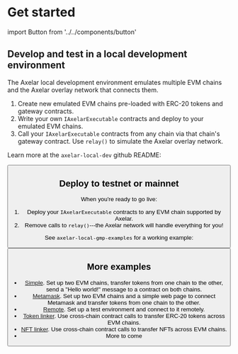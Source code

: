 # Get started

import Button from '../../components/button'

## Develop and test in a local development environment

The Axelar local development environment emulates multiple EVM chains and the Axelar overlay network that connects them.

1. Create new emulated EVM chains pre-loaded with ERC-20 tokens and gateway contracts.
2. Write your own `IAxelarExecutable` contracts and deploy to your emulated EVM chains.
3. Call your `IAxelarExecutable` contracts from any chain via that chain's gateway contract. Use `relay()` to simulate the Axelar overlay network.

Learn more at the `axelar-local-dev` github README:

<Button title="Axelar local development environment" url="https://github.com/axelarnetwork/axelar-local-dev" />

## Deploy to testnet or mainnet

When you're ready to go live:

1. Deploy your `IAxelarExecutable` contracts to any EVM chain supported by Axelar.
2. Remove calls to `relay()`---the Axelar network will handle everything for you!

See `axelar-local-gmp-examples` for a working example:

<Button title="axelar-local-gmp-examples" url="https://github.com/axelarnetwork/axelar-local-gmp-examples" />

## More examples

- [Simple](https://github.com/axelarnetwork/axelar-local-gmp-examples/tree/main/advanced-examples/general-message-passing). Set up two EVM chains, transfer tokens from one chain to the other, send a "Hello world!" message to a contract on both chains.
- [Metamask](https://github.com/axelarnetwork/axelar-local-gmp-examples/tree/main/advanced-examples/metamask). Set up two EVM chains and a simple web page to connect Metamask and transfer tokens from one chain to the other.
- [Remote](https://github.com/axelarnetwork/axelar-local-gmp-examples/tree/main/advanced-examples/remote). Set up a test environment and connect to it remotely.
- [Token linker](https://github.com/axelarnetwork/axelar-local-gmp-examples/tree/main/advanced-examples/token-linker). Use cross-chain contract calls to transfer ERC-20 tokens across EVM chains.
- [NFT linker](https://github.com/axelarnetwork/axelar-local-gmp-examples/tree/main/advanced-examples/nft-linker). Use cross-chain contract calls to transfer NFTs across EVM chains.
- More to come
